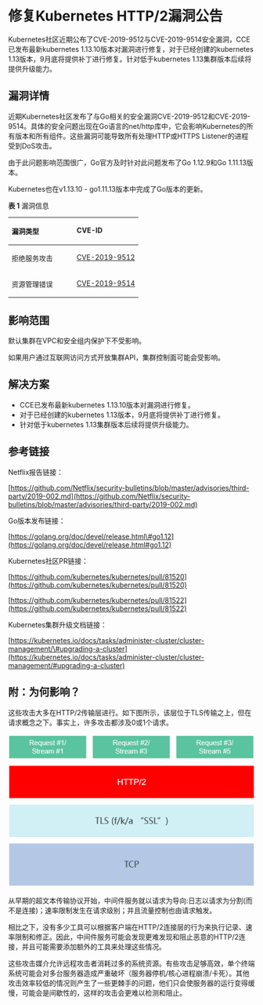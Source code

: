 # 修复Kubernetes HTTP/2漏洞公告<a name="cce_01_0017"></a>

Kubernetes社区近期公布了CVE-2019-9512与CVE-2019-9514安全漏洞，CCE已发布最新kubernetes 1.13.10版本对漏洞进行修复，对于已经创建的kubernetes 1.13版本，9月底将提供补丁进行修复。针对低于kubernetes 1.13集群版本后续将提供升级能力。

## 漏洞详情<a name="section205301931171815"></a>

近期Kubernetes社区发布了与Go相关的安全漏洞CVE-2019-9512和CVE-2019-9514。具体的安全问题出现在Go语言的net/http库中，它会影响Kubernetes的所有版本和所有组件。这些漏洞可能导致所有处理HTTP或HTTPS Listener的进程受到DoS攻击。

由于此问题影响范围很广，Go官方及时针对此问题发布了Go 1.12.9和Go 1.11.13版本。

Kubernetes也在v1.13.10 - go1.11.13版本中完成了Go版本的更新。

**表 1**  漏洞信息

<a name="table1565618845915"></a>
<table><thead align="left"><tr id="row065718811595"><th class="cellrowborder" valign="top" width="50%" id="mcps1.2.3.1.1"><p id="p265798165915"><a name="p265798165915"></a><a name="p265798165915"></a>漏洞类型</p>
</th>
<th class="cellrowborder" valign="top" width="50%" id="mcps1.2.3.1.2"><p id="p465798195911"><a name="p465798195911"></a><a name="p465798195911"></a>CVE-ID</p>
</th>
</tr>
</thead>
<tbody><tr id="row1120510564498"><td class="cellrowborder" valign="top" width="50%" headers="mcps1.2.3.1.1 "><p id="p177230203311"><a name="p177230203311"></a><a name="p177230203311"></a>拒绝服务攻击</p>
</td>
<td class="cellrowborder" valign="top" width="50%" headers="mcps1.2.3.1.2 "><p id="p1665713818593"><a name="p1665713818593"></a><a name="p1665713818593"></a><a href="https://cve.mitre.org/cgi-bin/cvename.cgi?name=CVE-2019-9512" target="_blank" rel="noopener noreferrer">CVE-2019-9512</a></p>
</td>
</tr>
<tr id="row1056225316496"><td class="cellrowborder" valign="top" width="50%" headers="mcps1.2.3.1.1 "><p id="p85631153164916"><a name="p85631153164916"></a><a name="p85631153164916"></a>资源管理错误</p>
</td>
<td class="cellrowborder" valign="top" width="50%" headers="mcps1.2.3.1.2 "><p id="p756320532491"><a name="p756320532491"></a><a name="p756320532491"></a><a href="https://cve.mitre.org/cgi-bin/cvename.cgi?name=CVE-2019-9514" target="_blank" rel="noopener noreferrer">CVE-2019-9514</a></p>
</td>
</tr>
</tbody>
</table>

## 影响范围<a name="section8950149204115"></a>

默认集群在VPC和安全组内保护下不受影响。

如果用户通过互联网访问方式开放集群API，集群控制面可能会受影响。

## 解决方案<a name="section19672042204216"></a>

-   CCE已发布最新kubernetes 1.13.10版本对漏洞进行修复。
-   对于已经创建的kubernetes 1.13版本，9月底将提供补丁进行修复。
-   针对低于kubernetes 1.13集群版本后续将提供升级能力。

## 参考链接<a name="section4914742184513"></a>

Netflix报告链接：

[https://github.com/Netflix/security-bulletins/blob/master/advisories/third-party/2019-002.md](https://github.com/Netflix/security-bulletins/blob/master/advisories/third-party/2019-002.md)

Go版本发布链接：

[https://golang.org/doc/devel/release.html\#go1.12](https://golang.org/doc/devel/release.html#go1.12)

Kubernetes社区PR链接：

[https://github.com/kubernetes/kubernetes/pull/81520](https://github.com/kubernetes/kubernetes/pull/81520)

[https://github.com/kubernetes/kubernetes/pull/81522](https://github.com/kubernetes/kubernetes/pull/81522)

Kubernetes集群升级文档链接：

[https://kubernetes.io/docs/tasks/administer-cluster/cluster-management/\#upgrading-a-cluster](https://kubernetes.io/docs/tasks/administer-cluster/cluster-management/#upgrading-a-cluster)

## 附：为何影响？<a name="section1614465604618"></a>

这些攻击大多在HTTP/2传输层进行。如下图所示，该层位于TLS传输之上，但在请求概念之下。事实上，许多攻击都涉及0或1个请求。

![](figures/zh-cn_image_0188412857.png)

从早期的超文本传输协议开始，中间件服务就以请求为导向:日志以请求为分割\(而不是连接\)；速率限制发生在请求级别；并且流量控制也由请求触发。

相比之下，没有多少工具可以根据客户端在HTTP/2连接层的行为来执行记录、速率限制和修正。因此，中间件服务可能会发现更难发现和阻止恶意的HTTP/2连接，并且可能需要添加额外的工具来处理这些情况。

这些攻击媒介允许远程攻击者消耗过多的系统资源。有些攻击足够高效，单个终端系统可能会对多台服务器造成严重破坏（服务器停机/核心进程崩溃/卡死）。其他攻击效率较低的情况则产生了一些更棘手的问题，他们只会使服务器的运行变得缓慢，可能会是间歇性的，这样的攻击会更难以检测和阻止。

